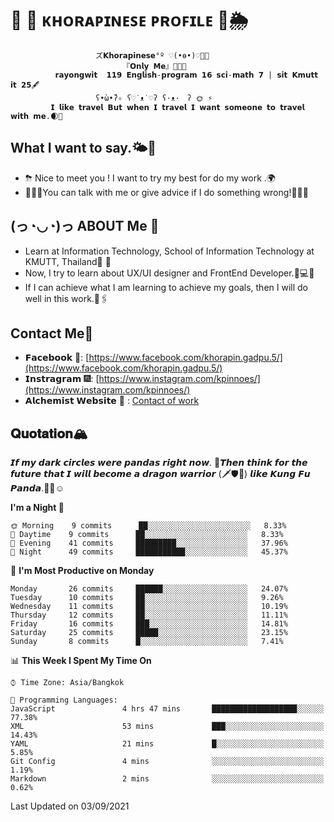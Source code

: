 # 🌼 🌈 ᴋʜᴏʀᴀᴘɪɴᴇꜱᴇ ᴘʀᴏꜰɪʟᴇ 🦄🌦 
                       ズ𝗞𝗵𝗼𝗿𝗮𝗽𝗶𝗻𝗲𝘀𝗲°º ♡(•ө•)♡💖💗
                             『𝗢𝗻𝗹𝘆 𝗠𝗲』👩🏻‍💻
              𝗿𝗮𝘆𝗼𝗻𝗴𝘄𝗶𝘁  𝟭𝟭𝟵 𝗘𝗻𝗴𝗹𝗶𝘀𝗵-𝗽𝗿𝗼𝗴𝗿𝗮𝗺 𝟭𝟲 𝘀𝗰𝗶-𝗺𝗮𝘁𝗵 𝟳 | 𝘀𝗶𝘁 𝗞𝗺𝘂𝘁𝘁 𝗶𝘁 𝟮𝟱🖋
                       ʕ•̀ω•́ʔ✧ ʕ♡˙ᴥ˙♡ʔ ʕ·ᴥ·　ʔ 🌞 ⚡️
             𝗜 𝗹𝗶𝗸𝗲 𝘁𝗿𝗮𝘃𝗲𝗹 𝗕𝘂𝘁 𝘄𝗵𝗲𝗻 𝗜 𝘁𝗿𝗮𝘃𝗲𝗹 𝗜 𝘄𝗮𝗻𝘁 𝘀𝗼𝗺𝗲𝗼𝗻𝗲 𝘁𝗼 𝘁𝗿𝗮𝘃𝗲𝗹 𝘄𝗶𝘁𝗵 𝗺𝗲.🌒💫

## What I want to say.🌤🛵
- ⛈ Nice to meet you ! I want to try my best for do my work .🌍
- ⛹🏻‍♀️You can talk with me or give advice if I do something wrong!🏊🏼‍♀️

## (っ◔◡◔)っ ABOUT Me 🐠
*  Learn at Information Technology, School of Information Technology at KMUTT, Thailand🐙 🦁
*  Now, I try to learn about UX/UI designer and FrontEnd Developer.🐬💻📸
* If I can achieve what I am learning to achieve my goals, then I will do well in this work.🧬🖇

## Contact Me📱

- 𝗙𝗮𝗰𝗲𝗯𝗼𝗼𝗸 🌌: [https://www.facebook.com/khorapin.gadpu.5/](https://www.facebook.com/khorapin.gadpu.5/)
- 𝗜𝗻𝘀𝘁𝗿𝗮𝗴𝗿𝗮𝗺 🎆: [https://www.instagram.com/kpinnoes/](https://www.instagram.com/kpinnoes/)
- 𝗔𝗹𝗰𝗵𝗲𝗺𝗶𝘀𝘁 𝗪𝗲𝗯𝘀𝗶𝘁𝗲 🌄 : [Contact of work](https://alchemist-softwarehouse.co/)

## 𝐐𝐮𝐨𝐭𝐚𝐭𝐢𝐨𝐧🏔
𝙄𝙛 𝙢𝙮 𝙙𝙖𝙧𝙠 𝙘𝙞𝙧𝙘𝙡𝙚𝙨 𝙬𝙚𝙧𝙚 𝙥𝙖𝙣𝙙𝙖𝙨 𝙧𝙞𝙜𝙝𝙩 𝙣𝙤𝙬. 🐼𝙏𝙝𝙚𝙣 𝙩𝙝𝙞𝙣𝙠 𝙛𝙤𝙧 𝙩𝙝𝙚 𝙛𝙪𝙩𝙪𝙧𝙚 𝙩𝙝𝙖𝙩 𝙄 𝙬𝙞𝙡𝙡 𝙗𝙚𝙘𝙤𝙢𝙚 𝙖 𝙙𝙧𝙖𝙜𝙤𝙣 𝙬𝙖𝙧𝙧𝙞𝙤𝙧 (🗡🛡🐲) 𝙡𝙞𝙠𝙚 𝙆𝙪𝙣𝙜 𝙁𝙪 𝙋𝙖𝙣𝙙𝙖.🐉🦋☺️

<!--START_SECTION:waka-->
**I'm a Night 🦉** 

```text
🌞 Morning    9 commits      ██░░░░░░░░░░░░░░░░░░░░░░░   8.33% 
🌆 Daytime    9 commits      ██░░░░░░░░░░░░░░░░░░░░░░░   8.33% 
🌃 Evening    41 commits     █████████░░░░░░░░░░░░░░░░   37.96% 
🌙 Night      49 commits     ███████████░░░░░░░░░░░░░░   45.37%

```
📅 **I'm Most Productive on Monday** 

```text
Monday       26 commits     ██████░░░░░░░░░░░░░░░░░░░   24.07% 
Tuesday      10 commits     ██░░░░░░░░░░░░░░░░░░░░░░░   9.26% 
Wednesday    11 commits     ██░░░░░░░░░░░░░░░░░░░░░░░   10.19% 
Thursday     12 commits     ██░░░░░░░░░░░░░░░░░░░░░░░   11.11% 
Friday       16 commits     ███░░░░░░░░░░░░░░░░░░░░░░   14.81% 
Saturday     25 commits     █████░░░░░░░░░░░░░░░░░░░░   23.15% 
Sunday       8 commits      █░░░░░░░░░░░░░░░░░░░░░░░░   7.41%

```


📊 **This Week I Spent My Time On** 

```text
⌚︎ Time Zone: Asia/Bangkok

💬 Programming Languages: 
JavaScript               4 hrs 47 mins       ███████████████████░░░░░░   77.38% 
XML                      53 mins             ███░░░░░░░░░░░░░░░░░░░░░░   14.43% 
YAML                     21 mins             █░░░░░░░░░░░░░░░░░░░░░░░░   5.85% 
Git Config               4 mins              ░░░░░░░░░░░░░░░░░░░░░░░░░   1.19% 
Markdown                 2 mins              ░░░░░░░░░░░░░░░░░░░░░░░░░   0.62%

```


 Last Updated on 03/09/2021
<!--END_SECTION:waka-->